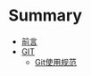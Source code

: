 # Summary

* [前言](README.md)
* [GIT](di-yi-zhang/README.md)
  * [Git使用规范](di-yi-zhang/di-yi-jie.md)

